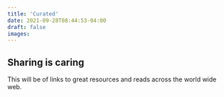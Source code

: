 ```yaml
---
title: 'Curated'
date: 2021-09-28T08:44:53-04:00
draft: false
images:
---
```


## Sharing is caring

This will be of links to great resources and reads across the world wide web.
